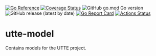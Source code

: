 [![Go Reference](https://pkg.go.dev/badge/github.com/tommzn/utte-model.svg)](https://pkg.go.dev/github.com/tommzn/utte-model)
[![Coverage Status](https://img.shields.io/coveralls/github/tommzn/utte-model/main.svg)](https://coveralls.io/github/tommzn/utte-model?branch=main)
![GitHub go.mod Go version](https://img.shields.io/github/go-mod/go-version/tommzn/utte-model)
![GitHub release (latest by date)](https://img.shields.io/github/v/release/tommzn/utte-model)
[![Go Report Card](https://goreportcard.com/badge/github.com/tommzn/utte-model)](https://goreportcard.com/report/github.com/tommzn/utte-model)
[![Actions Status](https://github.com/tommzn/utte-model/actions/workflows/go.pkg.auto-ci.yml/badge.svg)](https://github.com/tommzn/utte-model/actions)

# utte-model
Contains models for the UTTE project.

